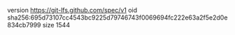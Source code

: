 version https://git-lfs.github.com/spec/v1
oid sha256:695d73107cc4543bc9225d79746743f0069694fc222e63a2f5e2d0e834cb7999
size 1544
